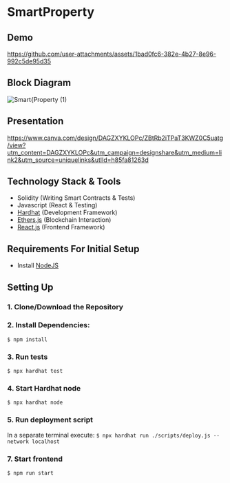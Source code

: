 # SmartProperty

## Demo


https://github.com/user-attachments/assets/1bad0fc6-382e-4b27-8e96-992c5de95d35


## Block Diagram 

![Smart{Property (1)](https://github.com/user-attachments/assets/97621ce7-bb39-4120-8128-cb649bbee5c0)

## Presentation 

https://www.canva.com/design/DAGZXYKLOPc/ZBtRb2iTPaT3KWZ0C5uatg/view?utm_content=DAGZXYKLOPc&utm_campaign=designshare&utm_medium=link2&utm_source=uniquelinks&utlId=h85fa81263d



## Technology Stack & Tools

- Solidity (Writing Smart Contracts & Tests)
- Javascript (React & Testing)
- [Hardhat](https://hardhat.org/) (Development Framework)
- [Ethers.js](https://docs.ethers.io/v5/) (Blockchain Interaction)
- [React.js](https://reactjs.org/) (Frontend Framework)

## Requirements For Initial Setup
- Install [NodeJS](https://nodejs.org/en/)

## Setting Up
### 1. Clone/Download the Repository

### 2. Install Dependencies:
`$ npm install`

### 3. Run tests
`$ npx hardhat test`

### 4. Start Hardhat node
`$ npx hardhat node`

### 5. Run deployment script
In a separate terminal execute:
`$ npx hardhat run ./scripts/deploy.js --network localhost`

### 7. Start frontend
`$ npm run start`
